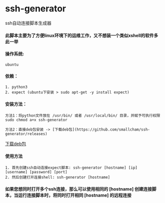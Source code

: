 # ssh-generator
ssh自动连接脚本生成器

#### 此脚本主要为了方便linux环境下的运维工作，又不想装一个类似xshell的软件多此一举

#### 操作系统:
    ubuntu

#### 依赖：
    1. python3
    2. expect (ubuntu下安装 > sudo apt-get -y install expect)

#### 安装方法：
    方法1：将python文件放在 /usr/bin/ 或者 /usr/local/bin/ 目录，并赋予可执行权限 sudo chmod a+x ssh-generator
    
    方法2：直接deb包安装 -> [下载deb包](https://github.com/smallcham/ssh-generator/releases)
    
[下载deb包](https://github.com/smallcham/ssh-generator/releases)

#### 使用方法
    1. 首先创建ssh自动连接expect脚本: ssh-generator [hostname] [ip] [username] [password] [port]
    2. 然后创建打开连接shell: ssh-generator [hostname]
    
#### 如果您想同时打开多个ssh连接，那么可以使用相同的 [hostname] 创建连接脚本，当运行连接脚本时，将同时打开相同 [hostname] 的远程连接
